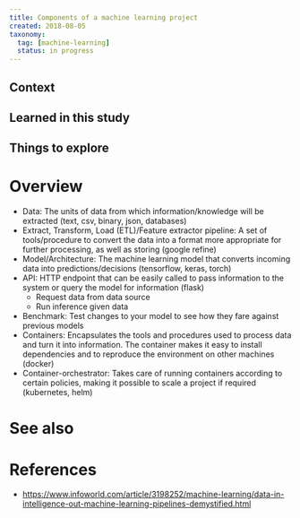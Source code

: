 ```yaml
---
title: Components of a machine learning project
created: 2018-08-05
taxonomy:
  tag: [machine-learning]
  status: in progress
---
```


## Context

## Learned in this study

## Things to explore

# Overview
* Data: The units of data from which information/knowledge will be extracted (text, csv, binary, json, databases)
* Extract, Transform, Load (ETL)/Feature extractor pipeline: A set of tools/procedure to convert the data into a format more appropriate for further processing, as well as storing (google refine)
* Model/Architecture: The machine learning model that converts incoming data into predictions/decisions (tensorflow, keras, torch)
* API: HTTP endpoint that can be easily called to pass information to the system or query the model for information (flask)
	* Request data from data source
	* Run inference given data
* Benchmark: Test changes to your model to see how they fare against previous models
* Containers: Encapsulates the tools and procedures used to process data and turn it into information. The container makes it easy to install dependencies and to reproduce the environment on other machines (docker)
* Container-orchestrator: Takes care of running containers according to certain policies, making it possible to scale a project if required (kubernetes, helm)

# See also

# References
* https://www.infoworld.com/article/3198252/machine-learning/data-in-intelligence-out-machine-learning-pipelines-demystified.html

